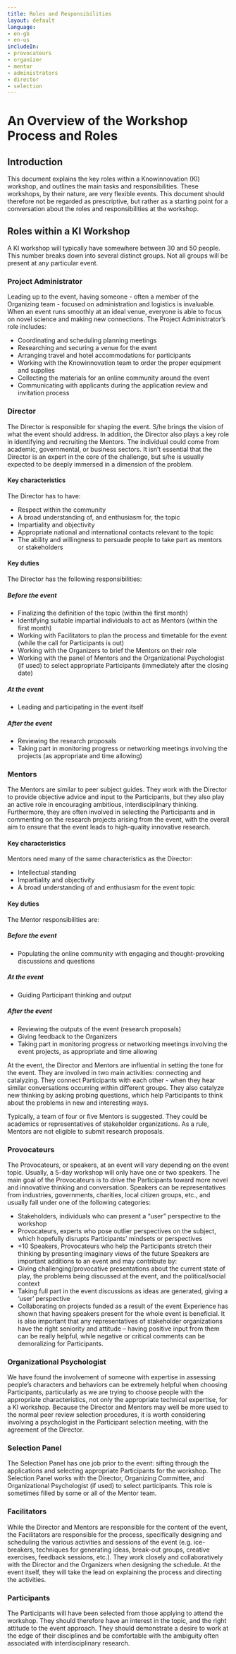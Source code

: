 ```yaml
---
title: Roles and Responsibilities
layout: default
language:
- en-gb
- en-us
includeIn: 
- provocateurs 
- organizer
- mentor 
- administrators
- director
- selection
---
```

# An Overview of the Workshop Process and Roles 

## Introduction
This document explains the key roles within a Knowinnovation (KI) workshop, and outlines the main tasks and responsibilities. These workshops, by their nature, are very flexible events. This document should therefore not be regarded as prescriptive, but rather as a starting point for a conversation about the roles and responsibilities at the workshop.

## Roles within a KI Workshop 
A KI workshop will typically have somewhere between 30 and 50 people. This number breaks down into several distinct groups. Not all groups will be present at any particular event.

### Project Administrator 
Leading up to the event, having someone - often a member of the Organizing team - focused on administration and logistics is invaluable. When an event runs smoothly at an ideal venue, everyone is able to focus on novel science and making new connections. The Project Administrator’s role includes:
 * Coordinating and scheduling planning meetings
 * Researching and securing a venue for the event
 * Arranging travel and hotel accommodations for participants
 * Working with the Knowinnovation team to order the proper equipment and supplies
 * Collecting the materials for an online community around the event
 * Communicating with applicants during the application review and invitation process

### Director 
The Director is responsible for shaping the event. S/he brings the vision of what the event should address. In addition, the Director also plays a key role in identifying and recruiting the Mentors. The individual could come from academic, governmental, or business sectors. It isn’t essential that the Director is an expert in the core of the challenge, but s/he is usually expected to be deeply immersed in a dimension of the problem.
#### Key characteristics 
The Director has to have:
 * Respect within the community
 * A broad understanding of, and enthusiasm for, the topic
 * Impartiality and objectivity
 * Appropriate national and international  contacts relevant to the topic
 * The ability and willingness to persuade people to take part as mentors or stakeholders
#### Key duties 
The Director has the following responsibilities:
##### Before the event
 * Finalizing the definition of the topic (within the first month)
 * Identifying suitable impartial individuals to act as Mentors (within the first month)
 * Working with Facilitators to plan the process and timetable for the event (while the call for Participants is out)
 * Working with the Organizers to brief the Mentors on their role
 * Working with the panel of Mentors and the Organizational Psychologist (if used) to select appropriate Participants (immediately after the closing date)
##### At the event 
 * Leading and participating in the event itself
##### After the event 
 * Reviewing the research proposals
 * Taking part in monitoring progress or networking meetings involving the projects (as appropriate and time allowing)

### Mentors 
The Mentors are similar to peer subject guides. They work with the Director to provide objective advice and input to the Participants, but they also play an active role in encouraging ambitious, interdisciplinary thinking. Furthermore, they are often involved in selecting the Participants and in commenting on the research projects arising from the event, with the overall aim to ensure that the event leads to high-quality innovative research.
#### Key characteristics 
Mentors need many of the same characteristics as the Director:
 * Intellectual standing
 * Impartiality and objectivity
 * A broad understanding of and enthusiasm for the event topic

#### Key duties 
The Mentor responsibilities are:
##### Before the event 
 * Populating the online community with engaging and thought-provoking discussions and questions
##### At the event 
 * Guiding Participant thinking and output
##### After the event 
 * Reviewing the outputs of the event (research proposals)
 * Giving feedback to the Organizers
 * Taking part in monitoring progress or networking meetings involving the event projects, as appropriate and time allowing

At the event, the Director and Mentors are influential in setting the tone for the event. They are involved in two main activities: connecting and catalyzing.  They connect Participants with each other - when they hear similar conversations occurring within different groups. They also catalyze new thinking by asking probing questions, which help Participants to think about the problems in new and interesting ways. 

Typically, a team of four or five Mentors is suggested. They could be academics or representatives of stakeholder organizations. As a rule, Mentors are not eligible to submit research proposals.
### Provocateurs 
The Provocateurs, or speakers, at an event will vary depending on the event topic. Usually, a 5-day workshop will only have one or two speakers. The main goal of the Provocateurs is to drive the Participants toward more novel and innovative thinking and conversation. Speakers can be representatives from industries, governments, charities, local citizen groups, etc., and usually fall under one of the following categories:
 * Stakeholders, individuals who can present a “user” perspective to the workshop
 * Provocateurs, experts who pose outlier perspectives on the subject, which hopefully disrupts Participants’ mindsets or perspectives
  * +10 Speakers, Provocateurs who help the Participants stretch their thinking by presenting imaginary views of the future
Speakers are important additions to an event and may contribute by:
 * Giving challenging/provocative presentations about the current state of play, the problems being discussed at the event, and the political/social context
 * Taking full part in the event discussions as ideas are generated, giving a ‘user’ perspective
 * Collaborating on projects funded as a result of the event
Experience has shown that having speakers present for the whole event is beneficial. It is also important that any representatives of stakeholder organizations have the right seniority and attitude – having positive input from them can be really helpful, while negative or critical comments can be demoralizing for Participants.
### Organizational  Psychologist 
We have found the involvement of someone with expertise in assessing people’s characters and behaviors can be extremely helpful when choosing Participants, particularly as we are trying to choose people with the appropriate characteristics, not only the appropriate technical expertise, for a KI workshop. Because the Director and Mentors may well be more used to the normal peer review selection procedures, it is worth considering involving a psychologist in the Participant selection meeting, with the agreement of the Director.
### Selection Panel 
The Selection Panel has one job prior to the event: sifting through the applications and selecting appropriate Participants for the workshop. The Selection Panel works with the Director, Organizing Committee, and Organizational Psychologist (if used) to select participants. This role is sometimes filled by some or all of the Mentor team.
### Facilitators 
While the Director and Mentors are responsible for the content of the event, the Facilitators are responsible for the process, specifically designing and scheduling the various activities and sessions of the event (e.g. ice-breakers, techniques for generating ideas, break-out groups, creative exercises, feedback sessions, etc.). They work closely and collaboratively with the Director and the Organizers when designing the schedule. At the event itself, they will take the lead on explaining the process and directing the activities. 
### Participants 
The Participants will have been selected from those applying to attend the workshop. They should therefore have an interest in the topic, and the right attitude to the event approach. They should demonstrate a desire to work at the edge of their disciplines and be comfortable with the ambiguity often associated with interdisciplinary research.